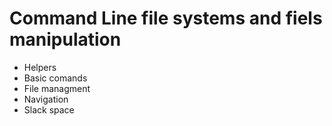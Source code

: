 # Command Line file systems and fiels manipulation

- Helpers 
- Basic comands
- File managment
- Navigation
- Slack space